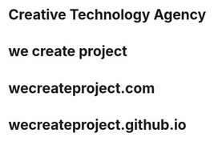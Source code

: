 # Creative Technology Agency


# we create project

# wecreateproject.com

# wecreateproject.github.io
